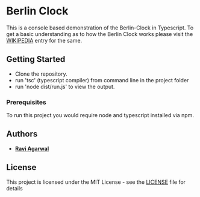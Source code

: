 # Berlin Clock

This is a console based demonstration of the Berlin-Clock in Typescript. To get a basic understanding as to how the Berlin Clock works please visit the [WIKIPEDIA](https://en.wikipedia.org/wiki/Mengenlehreuhr) entry for the same.

## Getting Started

- Clone the repository.
- run 'tsc' (typescript compiler) from command line in the project folder
- run 'node dist/run.js' to view the output.

### Prerequisites

To run this project you would require node and typescript installed via npm.

## Authors

- [**Ravi Agarwal**](https://github.com/flide)

## License

This project is licensed under the MIT License - see the [LICENSE](https://opensource.org/licenses/MIT) file for details
